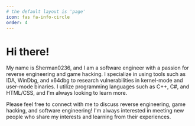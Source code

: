 ```yaml
---
# the default layout is 'page'
icon: fas fa-info-circle
order: 4
---
```


# Hi there!

My name is Sherman0236, and I am a software engineer with a passion for reverse engineering and game hacking. I specialize in using tools such as IDA, WinDbg, and x64dbg to research vulnerabilities in kernel-mode and user-mode binaries. I utilize programming languages such as C++, C#, and HTML/CSS, and I'm always looking to learn more.

Please feel free to connect with me to discuss reverse engineering, game hacking, and software engineering! I'm always interested in meeting new people who share my interests and learning from their experiences.
